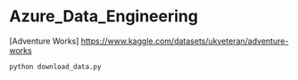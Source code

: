 # Azure_Data_Engineering
[Adventure Works] https://www.kaggle.com/datasets/ukveteran/adventure-works
```bash
python download_data.py
